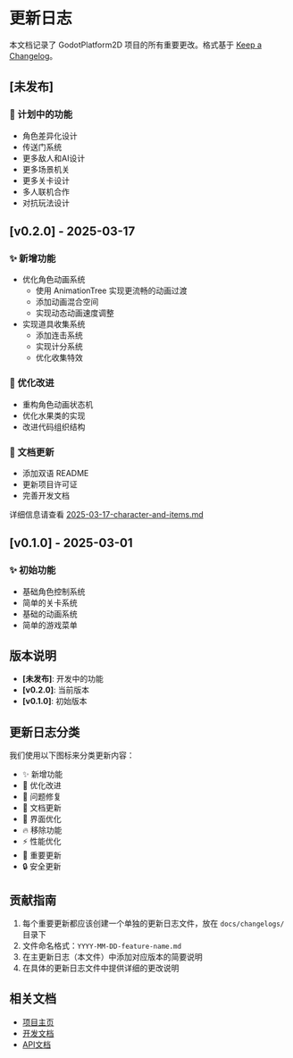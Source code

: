 # 更新日志

本文档记录了 GodotPlatform2D 项目的所有重要更改。格式基于 [Keep a Changelog](https://keepachangelog.com/zh-CN/1.0.0/)。

## [未发布]

### 🚀 计划中的功能
- 角色差异化设计
- 传送门系统
- 更多敌人和AI设计
- 更多场景机关
- 更多关卡设计
- 多人联机合作
- 对抗玩法设计

## [v0.2.0] - 2025-03-17

### ✨ 新增功能
- 优化角色动画系统
  - 使用 AnimationTree 实现更流畅的动画过渡
  - 添加动画混合空间
  - 实现动态动画速度调整
- 实现道具收集系统
  - 添加连击系统
  - 实现计分系统
  - 优化收集特效

### 🔧 优化改进
- 重构角色动画状态机
- 优化水果类的实现
- 改进代码组织结构

### 📝 文档更新
- 添加双语 README
- 更新项目许可证
- 完善开发文档

详细信息请查看 [2025-03-17-character-and-items.md](2025-03-17-character-and-items.md)

## [v0.1.0] - 2025-03-01

### ✨ 初始功能
- 基础角色控制系统
- 简单的关卡系统
- 基础的动画系统
- 简单的游戏菜单

## 版本说明

- **[未发布]**: 开发中的功能
- **[v0.2.0]**: 当前版本
- **[v0.1.0]**: 初始版本

## 更新日志分类

我们使用以下图标来分类更新内容：

- ✨ 新增功能
- 🔧 优化改进
- 🐛 问题修复
- 📝 文档更新
- 🎨 界面优化
- 🔥 移除功能
- ⚡️ 性能优化
- 🚀 重要更新
- 🔒 安全更新

## 贡献指南

1. 每个重要更新都应该创建一个单独的更新日志文件，放在 `docs/changelogs/` 目录下
2. 文件命名格式：`YYYY-MM-DD-feature-name.md`
3. 在主更新日志（本文件）中添加对应版本的简要说明
4. 在具体的更新日志文件中提供详细的更改说明

## 相关文档

- [项目主页](../../readme.md)
- [开发文档](../development.md)
- [API文档](../api.md)
